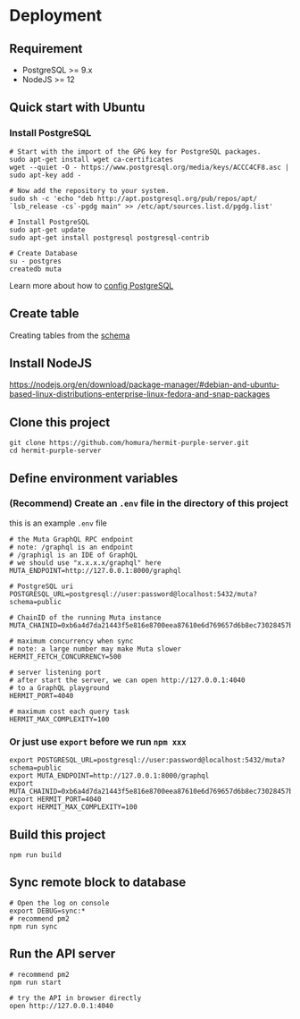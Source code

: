# Deployment

## Requirement

- PostgreSQL >= 9.x
- NodeJS >= 12

## Quick start with Ubuntu

### Install PostgreSQL

```shell script
# Start with the import of the GPG key for PostgreSQL packages.
sudo apt-get install wget ca-certificates
wget --quiet -O - https://www.postgresql.org/media/keys/ACCC4CF8.asc | sudo apt-key add -

# Now add the repository to your system.
sudo sh -c 'echo "deb http://apt.postgresql.org/pub/repos/apt/ `lsb_release -cs`-pgdg main" >> /etc/apt/sources.list.d/pgdg.list'

# Install PostgreSQL
sudo apt-get update
sudo apt-get install postgresql postgresql-contrib

# Create Database
su - postgres
createdb muta
```

Learn more about how to [config PostgreSQL](https://help.ubuntu.com/stable/serverguide/postgresql.html)

## Create table

Creating tables from the [schema](../prisma/schema.sql)

## Install NodeJS

https://nodejs.org/en/download/package-manager/#debian-and-ubuntu-based-linux-distributions-enterprise-linux-fedora-and-snap-packages

## Clone this project

```
git clone https://github.com/homura/hermit-purple-server.git
cd hermit-purple-server
```

## Define environment variables

### (Recommend) Create an `.env` file in the directory of this project

this is an example `.env` file

```
# the Muta GraphQL RPC endpoint
# note: /graphql is an endpoint
# /graphiql is an IDE of GraphQL
# we should use "x.x.x.x/graphql" here
MUTA_ENDPOINT=http://127.0.0.1:8000/graphql

# PostgreSQL uri
POSTGRESQL_URL=postgresql://user:password@localhost:5432/muta?schema=public

# ChainID of the running Muta instance
MUTA_CHAINID=0xb6a4d7da21443f5e816e8700eea87610e6d769657d6b8ec73028457bf2ca4036

# maximum concurrency when sync
# note: a large number may make Muta slower
HERMIT_FETCH_CONCURRENCY=500

# server listening port
# after start the server, we can open http://127.0.0.1:4040
# to a GraphQL playground
HERMIT_PORT=4040

# maximum cost each query task
HERMIT_MAX_COMPLEXITY=100
```

### Or just use `export` before we run `npm xxx`

```
export POSTGRESQL_URL=postgresql://user:password@localhost:5432/muta?schema=public
export MUTA_ENDPOINT=http://127.0.0.1:8000/graphql
export MUTA_CHAINID=0xb6a4d7da21443f5e816e8700eea87610e6d769657d6b8ec73028457bf2ca4036
export HERMIT_PORT=4040
export HERMIT_MAX_COMPLEXITY=100
```

## Build this project

```
npm run build
```

## Sync remote block to database

```
# Open the log on console
export DEBUG=sync:*
# recommend pm2
npm run sync
```

## Run the API server

```
# recommend pm2
npm run start

# try the API in browser directly
open http://127.0.0.1:4040
```
